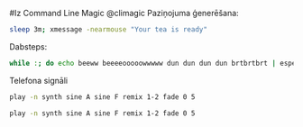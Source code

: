 #Iz  Command Line Magic @climagic 
Paziņojuma ģenerēšana:
```bash
sleep 3m; xmessage -nearmouse "Your tea is ready"
```

Dabsteps:
```bash
while :; do echo beeww beeeeooooowwwww dun dun dun dun brtbrtbrt | espeak --stdout | play - pitch -400 bend .3,-600,.3 ; done
```

Telefona signāli
```bash
play -n synth sine A sine F remix 1-2 fade 0 5
```
```bash
play -n synth sine A sine F remix 1-2 fade 0 5
```
